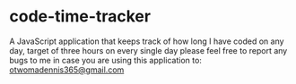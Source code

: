 # code-time-tracker
A JavaScript application that keeps track of how long I have coded on any day, target of three hours on every single day
please feel free to report any bugs to me in case you are using this application to: otwomadennis365@gmail.com
